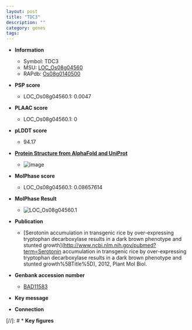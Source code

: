 ```yaml
---
layout: post
title: "TDC3"
description: ""
category: genes
tags: 
---
```


* **Information**  
    + Symbol: TDC3  
    + MSU: [LOC_Os08g04560](http://rice.plantbiology.msu.edu/cgi-bin/ORF_infopage.cgi?orf=LOC_Os08g04560)  
    + RAPdb: [Os08g0140500](http://rapdb.dna.affrc.go.jp/viewer/gbrowse_details/irgsp1?name=Os08g0140500)  

* **PSP score**  
    + LOC_Os08g04560.1: 0.0047 

* **PLAAC score**  
    + LOC_Os08g04560.1: 0 

* **pLDDT score**
    + 94.17

* **[Protein Structure from AlphaFold and UniProt](https://www.uniprot.org/uniprotkb/Q0J832/entry#structure)**
    + ![image](https://ricepsp.github.io/images/Q0/AF-Q0J832-F1.png)

* **MolPhase score**
    + LOC_Os08g04560.1: 0.08657614

* **MolPhase Result**
    + ![LOC_Os08g04560.1](https://304243504.github.io/Pictures/LOC_Os08g/LOC_Os08g04560.1.png)

* **Publication**  
    + [Serotonin accumulation in transgenic rice by over-expressing tryptophan decarboxylase results in a dark brown phenotype and stunted growth](http://www.ncbi.nlm.nih.gov/pubmed?term=Serotonin accumulation in transgenic rice by over-expressing tryptophan decarboxylase results in a dark brown phenotype and stunted growth%5BTitle%5D), 2012, Plant Mol Biol.

* **Genbank accession number**  
    + [BAD11583](http://www.ncbi.nlm.nih.gov/nuccore/BAD11583)

* **Key message**  

* **Connection**  

[//]: # * **Key figures**  


